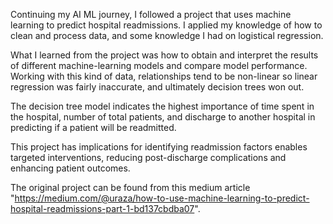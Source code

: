 Continuing my AI ML journey, I followed a project that uses machine learning to predict hospital readmissions. I applied my knowledge of how to clean and process data, and some knowledge I had on logistical regression. 

What I learned from the project was how to obtain and interpret the results of different machine-learning models and compare model performance. Working with this kind of data, relationships tend to be non-linear so linear regression was fairly inaccurate, and ultimately decision trees won out. 

The decision tree model indicates the highest importance of time spent in the hospital, number of total patients, and discharge to another hospital in predicting if a patient will be readmitted.

This project has implications for identifying readmission factors enables targeted interventions, reducing post-discharge complications and enhancing patient outcomes.

The original project can be found from this medium article "https://medium.com/@uraza/how-to-use-machine-learning-to-predict-hospital-readmissions-part-1-bd137cbdba07".

